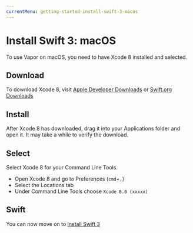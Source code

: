 ```yaml
---
currentMenu: getting-started-install-swift-3-macos
---
```


# Install Swift 3: macOS

To use Vapor on macOS, you need to have Xcode 8 installed and selected.

## Download

To download Xcode 8, visit [Apple Developer Downloads](https://developer.apple.com/download/) or [Swift.org Downloads](https://swift.org/download/#using-downloads) 

## Install

After Xcode 8 has downloaded, drag it into your Applications folder and open it. It may take a while to verify the download.

## Select

Select Xcode 8 for your Command Line Tools.

- Open Xcode 8 and go to Preferences (`cmd`+`,`)
- Select the Locations tab
- Under Command Line Tools choose `Xcode 8.0 (xxxxx)`

## Swift

You can now move on to [Install Swift 3](install-swift-3.md)

